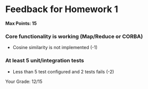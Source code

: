 # Feedback for Homework 1
**Max Points: 15**

### Core functionality is working (Map/Reduce or CORBA)
- Cosine similarity is not implemented (-1)

### At least 5 unit/integration tests
- Less than 5 test configured and 2 tests fails (-2)

Your Grade: 12/15
